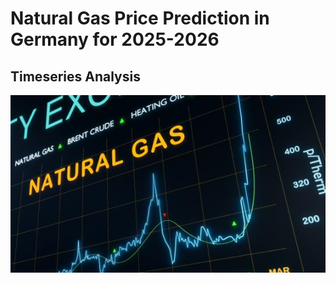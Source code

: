 # Natural Gas Price Prediction in Germany for 2025-2026
## Timeseries Analysis

<img class="center-fit" src="NG.jpeg">
